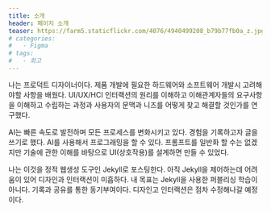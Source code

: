 ```yaml
---
title: 소개
header: 페이지 소개
teaser: https://farm5.staticflickr.com/4076/4940499208_b79b77fb0a_z.jpg
# categories:
#   - Figma
# tags:
#   - 회고
---
```


나는 프로덕트 디자이너이다.
제품 개발에 필요한 하드웨어와 소프트웨어 개발시 고려해야할 사항을 배웠다.
UI/UX/HCI 인터랙션의 원리를 이해하고 이해관계자들의 요구사항을 이해하고 수립하는 과정과 사용자의 문맥과 니즈를 어떻게 찾고 해결할 것인가를 연구했다.

AI는 빠른 속도로 발전하며 모든 프로세스를 변화시키고 있다.
경험을 기록하고자 글을 쓰기로 했다.
AI를 사용해서 프로그래밍을 할 수 있다.
프롬프트를 일반화 할 수는 없겠지만 기술에 관한 이해를 바탕으로 UI(상호작용)를 설계하면 만들 수 있었다.

나는 이것을 정적 웹생성 도구인 Jekyll로 포스팅한다.
아직 Jekyll을 제어하는데 어려움이 있어 디자인과 인터랙션이 미흡하다.
내 목표는 Jekyll을 사용한 퍼블리싱 학습이 아니다. 기록과 공유를 통한 동기부여이다.
디자인고 인터랙션은 점차 수정해나갈 예정이다.